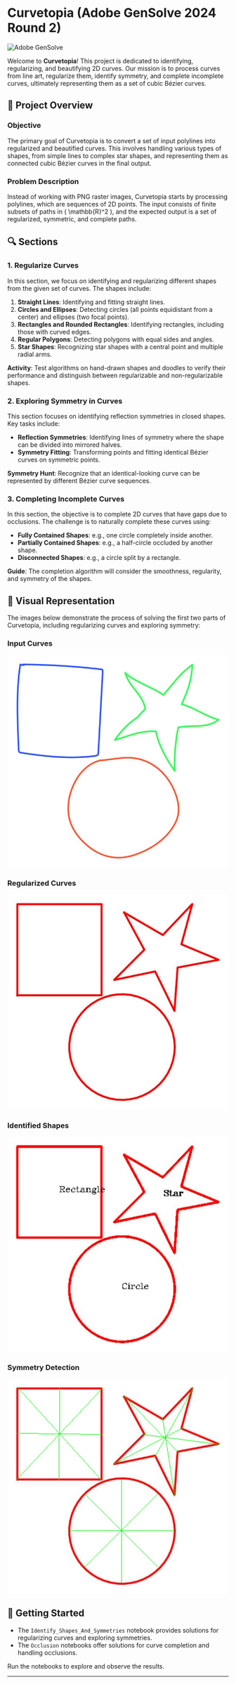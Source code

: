 # Curvetopia (Adobe GenSolve 2024 Round 2)

![Adobe GenSolve](https://github.com/user-attachments/assets/0fc954a7-d2f7-4dd0-8aee-e49003399b04)

Welcome to **Curvetopia**! This project is dedicated to identifying, regularizing, and beautifying 2D curves. Our mission is to process curves from line art, regularize them, identify symmetry, and complete incomplete curves, ultimately representing them as a set of cubic Bézier curves.


## 📌 **Project Overview**

### Objective

The primary goal of Curvetopia is to convert a set of input polylines into regularized and beautified curves. This involves handling various types of shapes, from simple lines to complex star shapes, and representing them as connected cubic Bézier curves in the final output.

### Problem Description

Instead of working with PNG raster images, Curvetopia starts by processing polylines, which are sequences of 2D points. The input consists of finite subsets of paths in \( \mathbb{R}^2 \), and the expected output is a set of regularized, symmetric, and complete paths.


## 🔍 **Sections**

### **1. Regularize Curves**

In this section, we focus on identifying and regularizing different shapes from the given set of curves. The shapes include:

1. **Straight Lines**: Identifying and fitting straight lines.
2. **Circles and Ellipses**: Detecting circles (all points equidistant from a center) and ellipses (two focal points).
3. **Rectangles and Rounded Rectangles**: Identifying rectangles, including those with curved edges.
4. **Regular Polygons**: Detecting polygons with equal sides and angles.
5. **Star Shapes**: Recognizing star shapes with a central point and multiple radial arms.

**Activity**: Test algorithms on hand-drawn shapes and doodles to verify their performance and distinguish between regularizable and non-regularizable shapes.

### **2. Exploring Symmetry in Curves**

This section focuses on identifying reflection symmetries in closed shapes. Key tasks include:

- **Reflection Symmetries**: Identifying lines of symmetry where the shape can be divided into mirrored halves.
- **Symmetry Fitting**: Transforming points and fitting identical Bézier curves on symmetric points.

**Symmetry Hunt**: Recognize that an identical-looking curve can be represented by different Bézier curve sequences.

### **3. Completing Incomplete Curves**

In this section, the objective is to complete 2D curves that have gaps due to occlusions. The challenge is to naturally complete these curves using:

- **Fully Contained Shapes**: e.g., one circle completely inside another.
- **Partially Contained Shapes**: e.g., a half-circle occluded by another shape.
- **Disconnected Shapes**: e.g., a circle split by a rectangle.

**Guide**: The completion algorithm will consider the smoothness, regularity, and symmetry of the shapes.

## 📸 **Visual Representation**

The images below demonstrate the process of solving the first two parts of Curvetopia, including regularizing curves and exploring symmetry:

### **Input Curves**
<p align="center">
  <img src="https://github.com/rishn/Adobe-GenSolve-Curvetopia/blob/main/outputs/isolated.jpg?raw=true" alt="Input Curves" />
</p>

### **Regularized Curves**
<p align="center">
  <img src="https://github.com/rishn/Adobe-GenSolve-Curvetopia/blob/main/outputs/isolated_sol.jpg?raw=true" alt="Regularized Curves" />
</p>

### **Identified Shapes**
<p align="center">
  <img src="https://github.com/rishn/Adobe-GenSolve-Curvetopia/blob/main/outputs/isolated_sol1.jpg?raw=true" alt="Identified Shapes" />
</p>

### **Symmetry Detection**
<p align="center">
  <img src="https://github.com/rishn/Adobe-GenSolve-Curvetopia/blob/main/outputs/isolated_sol2.jpg?raw=true" alt="Symmetry Detection" />
</p>

## 🚀 **Getting Started**

- The `Identify_Shapes_And_Symmetries` notebook provides solutions for regularizing curves and exploring symmetries.
- The `Occlusion` notebooks offer solutions for curve completion and handling occlusions.

Run the notebooks to explore and observe the results.

---
